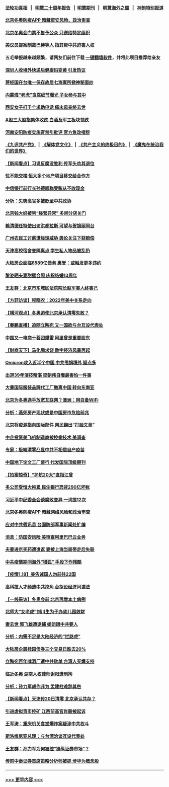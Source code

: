 #### [法轮功真相](https://github.com/gfw-breaker/truth/blob/master/README.md?t=0) &nbsp;&nbsp;|&nbsp;&nbsp; [明慧二十周年报告](https://github.com/gfw-breaker/mh-reports/blob/master/README.md?t=0) &nbsp;&nbsp;|&nbsp;&nbsp;[明慧期刊](https://github.com/gfw-breaker/mh-qikan) &nbsp;&nbsp;|&nbsp;&nbsp; [明慧海外之窗](https://github.com/gfw-breaker/mh-news/blob/master/README.md?t=0) &nbsp;&nbsp;|&nbsp;&nbsp; [神韵特别报道](https://github.com/gfw-breaker/mh-news/blob/master/shenyun.md?t=0)
#### [北京冬奥防疫APP 暗藏资安风险、政治审查](../pages/nsc413/n13515672.md?t=01192150) 
#### [北京冬奥会门票不售予公众 只送给特定组织](../pages/nsc413/n13515334.md?t=01192150) 
#### [美议员提案制裁巴赫等人 指其帮中共迫害人权](../pages/nsc413/n13515504.md?t=01192150) 
#### 五毛举报越来越频繁，请网友们前往下载 [一键翻墙软件](https://github.com/gfw-breaker/ssr-accounts)，并将此项目推荐给亲友
#### [深圳人收境外快递后健康码变黄 引发热议](../pages/nsc413/n13515317.md?t=01192150) 
#### [蒋经国在台唯一保存故居七海寓所掀神秘面纱](../pages/nsc413/n13515289.md?t=01192150) 
#### [内蒙煤“老虎”贪腐细节曝光 子女参与其中](../pages/nsc413/n13515204.md?t=01192150) 
#### [西安女子打千个求助电话 癌末母亲终去世](../pages/nsc413/n13515207.md?t=01192150) 
#### [A股三大股指集体收跌 白酒及军工板块领跌](../pages/nsc413/n13515121.md?t=01192150) 
#### [河南安阳防疫实施宵禁引批评 官方急改措辞](../pages/nsc413/n13515078.md?t=01192150) 
#### [《九评共产党》](https://github.com/begood0513/9ping.md/blob/master/README.md) &nbsp;|&nbsp; [《解体党文化》](../../../../jtdwh.md/blob/master/README.md)  &nbsp;|&nbsp; [《共产主义的终极目的》](../../../../gczydzjmd.md/blob/master/README.md) &nbsp;|&nbsp; [《魔鬼在统治我们的世界》](../../../../mgztzwmdsj.md/blob/master/README.md) 
#### [【新闻看点】习说反腐没胜利 传军头劝其退位](../pages/nsc413/n13514099.md?t=01192150) 
#### [忧不能交楼 恒大多个地产项目移交给合作方](../pages/nsc413/n13514570.md?t=01192150) 
#### [中信银行前行长孙德顺称受贿从不收现金](../pages/nsc413/n13514956.md?t=01192150) 
#### [分析：失势高官多被贬至中共政协](../pages/nsc413/n13514565.md?t=01192150) 
#### [北京钱大妈被列“经营异常” 多间分店关门](../pages/nsc413/n13514729.md?t=01192150) 
#### [赖清德任特使出访洪都拉斯 可望与贺锦丽同台](../pages/nsc413/n13514726.md?t=01192150) 
#### [广州农民工讨薪遭经理威胁 舆论关注下获赔偿](../pages/nsc413/n13514680.md?t=01192150) 
#### [天津高校宿舍变隔离点 学生私人物品被乱扔](../pages/nsc413/n13514213.md?t=01192150) 
#### [大陆房企面临6589亿债务 惠誉：或触发更多违约](../pages/nsc413/n13514465.md?t=01192150) 
#### [黎姿晒夫妻甜蜜合照 庆祝结婚13周年](../pages/nsc413/n13514130.md?t=01192150) 
#### [王友群：北京市东城区法院院长赵军害人终害己](../pages/nsc413/n13514140.md?t=01192150) 
#### [【方菲访谈】程晓农：2022年美中关系走向](../pages/nsc413/n13513966.md?t=01192150) 
#### [【横河观点】冬奥迫使北京承认清零失败？](../pages/nsc413/n13514200.md?t=01192150) 
#### [【秦鹏直播】追随立陶宛 又一国欲与台互设代表处](../pages/nsc413/n13514157.md?t=01192150) 
#### [中国又一电商十荟团爆雷 阿里曾是重要股东](../pages/nsc413/n13514177.md?t=01192150) 
#### [【财商天下】马化腾求饶 数字经济风暴再起](../pages/nsc413/n13513863.md?t=01192150) 
#### [Omicron攻入近半个中国 中共甩锅境外 疑点多](../pages/nsc413/n13513692.md?t=01192150) 
#### [出道39年演技精湛 梁朝伟自曝最害怕一件事](../pages/nsc413/n13513857.md?t=01192150) 
#### [大量国际服装品牌代工厂撤离中国 转向东南亚](../pages/nsc413/n13514026.md?t=01192150) 
#### [北京为冬奥选手放宽互联网？澳洲：用自备WiFi](../pages/nsc413/n13513860.md?t=01192150) 
#### [分析：燕郊房产现状或是中国房市危险前兆](../pages/nsc413/n13513661.md?t=01192150) 
#### [北京将疫源指向国际邮件 网民翻出“打脸文章”](../pages/nsc413/n13513845.md?t=01192150) 
#### [中企投资美飞机制造商被控偷技术 美调查](../pages/nsc413/n13513846.md?t=01192150) 
#### [专家：极端清零凸显中共不相信自产疫苗](../pages/nsc413/n13513812.md?t=01192150) 
#### [中国地下论文工厂盛行 代发国际顶级期刊](../pages/nsc413/n13513792.md?t=01192150) 
#### [【拍案惊奇】“护航20大”直指江曾](../pages/nsc413/n13513613.md?t=01192150) 
#### [多公司受恒大拖累 民生银行恐背290亿坏帐](../pages/nsc413/n13513730.md?t=01192150) 
#### [习近平中纪委全会谈腐败变异 一词提12次](../pages/nsc413/n13513416.md?t=01192150) 
#### [北京冬奥防疫APP 暗藏网络风险和政治审查](../pages/nsc413/n13513674.md?t=01192150) 
#### [应对中共假讯息 台国防部军事新闻处扩编](../pages/nsc413/n13513579.md?t=01192150) 
#### [消息：防国安风险 美审查阿里巴巴云业务](../pages/nsc413/n13513301.md?t=01192150) 
#### [夫妻进京买药遭遣返 妻被上海当局带走后失联](../pages/nsc413/n13512816.md?t=01192150) 
#### [中共疫情期间海外“猎狐” 手段下作残酷](../pages/nsc413/n13513039.md?t=01192150) 
#### [【疫情1.18】美告诫国人勿前往22国](../pages/nsc413/n13512841.md?t=01192150) 
#### [高科技人才频遭中共挖角 台拟设经济间谍法](../pages/nsc413/n13512818.md?t=01192150) 
#### [【一线采访】冬奥会前 北京再增本土病例](../pages/nsc413/n13512811.md?t=01192150) 
#### [北师大“女老虎”刘川生为子办幼儿园敛财](../pages/nsc413/n13512868.md?t=01192150) 
#### [妻去世 郭飞雄遭逮捕 姐姐跟中共要人](../pages/nsc413/n13509835.md?t=01192150) 
#### [分析：内需不足是大陆经济的“拦路虎”](../pages/nsc413/n13512731.md?t=01192150) 
#### [大陆房企碧桂园债券三个交易日跌去20%](../pages/nsc413/n13512185.md?t=01192150) 
#### [立陶宛百年啤酒厂遭中共砍单 台湾人买爆支持](../pages/nsc413/n13512600.md?t=01192150) 
#### [临近冬奥 湖南人权律师谢阳遭刑拘](../pages/nsc413/n13512445.md?t=01192150) 
#### [分析：孙力军胡作非为 孟建柱难辞其咎](../pages/nsc413/n13512438.md?t=01192150) 
#### [【新闻看点】天津传20日清零 北京承认共存？](../pages/nsc413/n13511405.md?t=01192150) 
#### [引进虚拟货币挖矿 江西前高官肖毅被起诉](../pages/nsc413/n13512501.md?t=01192150) 
#### [王军涛：重庆机关食堂爆炸案疑涉中共权斗](../pages/nsc413/n13512484.md?t=01192150) 
#### [斯洛维尼亚总理：与台湾洽谈互设代表处](../pages/nsc413/n13512116.md?t=01192150) 
#### [王友群：孙力军为何被控“操纵证券市场”？](../pages/nsc413/n13511685.md?t=01192150) 
#### [传前中泰证券首席策略分析师被抓 涉华为概念股](../pages/nsc413/n13511879.md?t=01192150) 

----
#### [ >>> 更早内容 <<< ](../indexes/nsc413-earlier.md)
